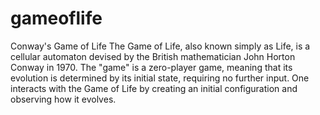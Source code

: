 gameoflife
==========
Conway's Game of Life
The Game of Life, also known simply as Life, is a cellular automaton devised by the 
British mathematician John Horton Conway in 1970.
The "game" is a zero-player game, meaning that its evolution is determined by its initial state, 
requiring no further input. 
One interacts with the Game of Life by creating an initial configuration and observing how it evolves.
